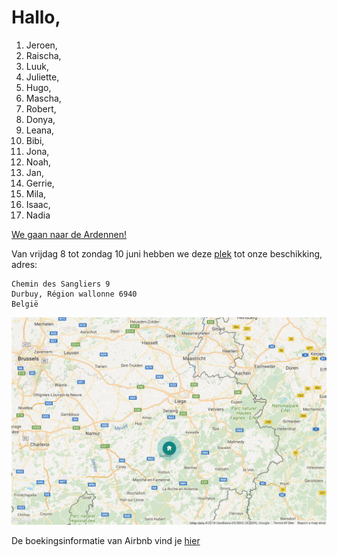 # Hallo,

1. Jeroen,
2. Raischa,
3. Luuk,
4. Juliette,
5. Hugo,
6. Mascha,
7. Robert,
8. Donya,
9. Leana,
10. Bibi,
11. Jona,
12. Noah,
13. Jan,
14. Gerrie,
15. Mila,
16. Isaac,
17. Nadia

[We gaan naar de Ardennen!](https://youtu.be/7SDOQwSkR_0)

Van vrijdag 8 tot zondag 10 juni hebben we deze [plek](https://www.airbnb.com/rooms/8346282) tot onze beschikking, adres:

    Chemin des Sangliers 9
    Durbuy, Région wallonne 6940
    België

![kaart](https://github.com/witusj/ardennen/blob/master/kaart.png)



De boekingsinformatie van Airbnb vind je [hier](https://github.com/witusj/ardennen/blob/master/Airbnb%20info.pdf)
